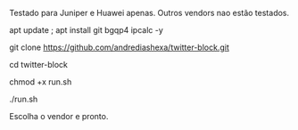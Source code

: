 Testado para Juniper e Huawei apenas. Outros vendors nao estão testados.

apt update ; apt install git bgqp4 ipcalc -y

git clone https://github.com/andrediashexa/twitter-block.git

cd twitter-block

chmod +x run.sh

./run.sh


Escolha o vendor e pronto.
